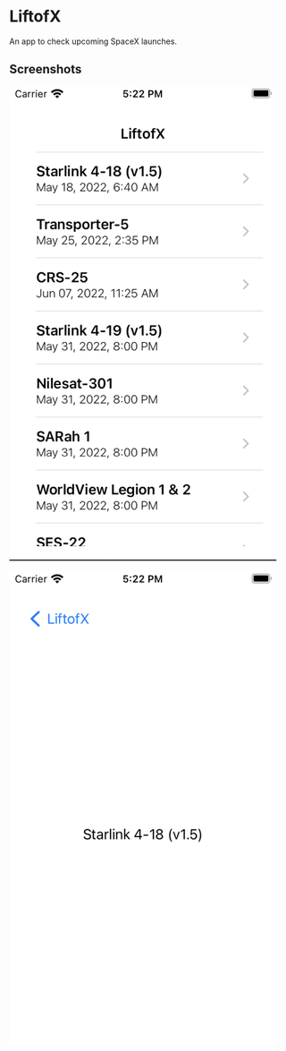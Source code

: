 # LiftofX

An app to check upcoming SpaceX launches.

## Screenshots

![App Screenshot](
https://github.com/Scriptcaster/LiftofX/blob/main/LiftofX/Assets.xcassets/Screenshots/Screen%20Shot%202022-05-17%20at%205.22.02%20PM.imageset/Screen%20Shot%202022-05-17%20at%205.22.02%20PM.png?raw=true
)

![App Screenshot](
https://github.com/Scriptcaster/LiftofX/blob/main/LiftofX/Assets.xcassets/Screenshots/Screen%20Shot%202022-05-17%20at%205.22.20%20PM.imageset/Screen%20Shot%202022-05-17%20at%205.22.20%20PM.png?raw=true
)

